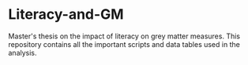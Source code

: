 # Literacy-and-GM

Master's thesis on the impact of literacy on grey matter measures. 
This repository contains all the important scripts and data tables used in the analysis.
